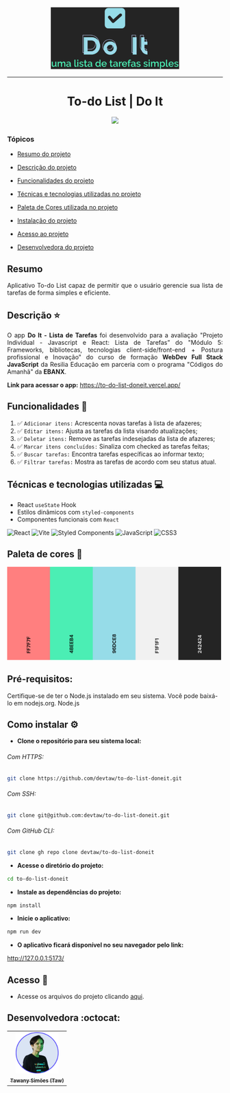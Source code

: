<p align="center"><img src="./src/assets/img/logo-do-it.svg" width="300px;" alt="Logo - Do It"/></p>

<hr>

<h1 align="center"> To-do List | Do It </h1>

<p align="center"> <img src="http://img.shields.io/static/v1?label=STATUS&message=CONCLUIDO&color=GREEN&style=for-the-badge"/></p>

### Tópicos

- [Resumo do projeto](#resumo)

- [Descrição do projeto](#descrição-%EF%B8%8F)

- [Funcionalidades do projeto](#funcionalidades-%EF%B8%8F)

- [Técnicas e tecnologias utilizadas no projeto](#técnicas-e-tecnologias-utilizadas-%EF%B8%8F)

- [Paleta de Cores utilizada no projeto](#paleta-de-cores-%EF%B8%8F)

- [Instalação do projeto](#como-instalar-%EF%B8%8F)

- [Acesso ao projeto](#acesso-%EF%B8%8F)

- [Desenvolvedora do projeto](#desenvolvedora-%EF%B8%8F)

## Resumo

<p align="justify"> Aplicativo To-do List capaz de permitir que o usuário gerencie sua lista de tarefas de forma simples e eficiente.</p>

## Descrição ⭐️

<p align="justify"> O app <b>Do It - Lista de Tarefas</b> foi desenvolvido para a avaliação "Projeto Individual - Javascript e React: Lista de Tarefas” do "Módulo 5: Frameworks, bibliotecas, tecnologias client-side/front-end + Postura profissional e Inovação" do curso de formação <b>WebDev Full Stack JavaScript</b> da Resilia Educação em parceria com o programa "Códigos do Amanhã" da <b>EBANX</b>.</p>

<b>Link para acessar o app:</b> https://to-do-list-doneit.vercel.app/

## Funcionalidades 🔨

1. :white_check_mark: `Adicionar itens:` Acrescenta novas tarefas à lista de afazeres;
2. :white_check_mark: `Editar itens:` Ajusta as tarefas da lista visando atualizações;
3. :white_check_mark: `Deletar itens:` Remove as tarefas indesejadas da lista de afazeres;
4. :white_check_mark: `Marcar itens concluídos:` Sinaliza com checked as tarefas feitas;
5. :white_check_mark: `Buscar tarefas:` Encontra tarefas específicas ao informar texto;
6. :white_check_mark: `Filtrar tarefas:` Mostra as tarefas de acordo com seu status atual.

## Técnicas e tecnologias utilizadas 💻

- React `useState` Hook
- Estilos dinâmicos com `styled-components`
- Componentes funcionais com `React`

![React](https://img.shields.io/badge/react-%2320232a.svg?style=for-the-badge&logo=react&logoColor=%2361DAFB)
![Vite](https://img.shields.io/badge/vite-%23646CFF.svg?style=for-the-badge&logo=vite&logoColor=white)
![Styled Components](https://img.shields.io/badge/styled--components-DB7093?style=for-the-badge&logo=styled-components&logoColor=white)
![JavaScript](https://img.shields.io/badge/javascript-%23323330.svg?style=for-the-badge&logo=javascript&logoColor=%23F7DF1E)
![CSS3](https://img.shields.io/badge/css3-%231572B6.svg?style=for-the-badge&logo=css3&logoColor=white)

## Paleta de cores 🎨

<img src="./src/assets/img/paleta-cores-do-it-app.png" width="500x;" alt="Paleta de Cores do Projeto"/>

## Pré-requisitos:

Certifique-se de ter o Node.js instalado em seu sistema. Você pode baixá-lo em nodejs.org.
Node.js

## Como instalar ⚙️

- **Clone o repositório para seu sistema local:**

###### Com HTTPS:

```bash
git clone https://github.com/devtaw/to-do-list-doneit.git
```

###### Com SSH:

```bash
git clone git@github.com:devtaw/to-do-list-doneit.git
```

###### Com GitHub CLI:

```bash
git clone gh repo clone devtaw/to-do-list-doneit
```

- **Acesse o diretório do projeto:**

```bash
cd to-do-list-doneit
```

- **Instale as dependências do projeto:**

```bash
npm install
```

- **Inicie o aplicativo:**

```bash
npm run dev
```

- **O aplicativo ficará disponível no seu navegador pelo link:**

http://127.0.0.1:5173/

## Acesso 📁

- Acesse os arquivos do projeto clicando [aqui](https://github.com/devtaw/to-do-list-doneit/tree/main/src).

## Desenvolvedora :octocat:

<table>
  <tr>
    <td align="center">
      <a href="#">
        <img src="./src/assets/img/profile-picture.png" width="100px;" alt="Foto de perfil"/><br>
        <sub>
          <b>Tawany Simões (Taw)</b>
        </sub>
      </a>
    </td>
  </tr>
 </table>
